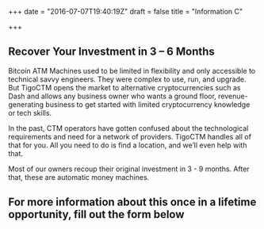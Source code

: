 +++
date = "2016-07-07T19:40:19Z"
draft = false
title = "Information C"

+++
##   Recover Your Investment in 3 – 6 Months

Bitcoin ATM Machines used to be limited in flexibility and only accessible to technical savvy engineers. They were complex to use, run, and upgrade. But TigoCTM opens the market to alternative cryptocurrencies such as Dash and allows any business owner who wants a ground floor, revenue-generating business to get started with limited cryptocurrency knowledge or tech skills.
 
In the past, CTM operators have gotten confused about the technological requirements and need for a network of providers. TigoCTM handles all of that for you. All you need to do is find a location, and we’ll even help with that.

Most of our owners recoup their original investment in 3 - 9 months. After that, these are automatic money machines.
 
## For more information about this once in a lifetime opportunity, fill out the form below

